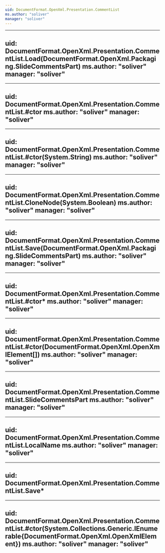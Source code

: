 ```yaml
---
uid: DocumentFormat.OpenXml.Presentation.CommentList
ms.author: "soliver"
manager: "soliver"
---
```


---
uid: DocumentFormat.OpenXml.Presentation.CommentList.Load(DocumentFormat.OpenXml.Packaging.SlideCommentsPart)
ms.author: "soliver"
manager: "soliver"
---

---
uid: DocumentFormat.OpenXml.Presentation.CommentList.#ctor
ms.author: "soliver"
manager: "soliver"
---

---
uid: DocumentFormat.OpenXml.Presentation.CommentList.#ctor(System.String)
ms.author: "soliver"
manager: "soliver"
---

---
uid: DocumentFormat.OpenXml.Presentation.CommentList.CloneNode(System.Boolean)
ms.author: "soliver"
manager: "soliver"
---

---
uid: DocumentFormat.OpenXml.Presentation.CommentList.Save(DocumentFormat.OpenXml.Packaging.SlideCommentsPart)
ms.author: "soliver"
manager: "soliver"
---

---
uid: DocumentFormat.OpenXml.Presentation.CommentList.#ctor*
ms.author: "soliver"
manager: "soliver"
---

---
uid: DocumentFormat.OpenXml.Presentation.CommentList.#ctor(DocumentFormat.OpenXml.OpenXmlElement[])
ms.author: "soliver"
manager: "soliver"
---

---
uid: DocumentFormat.OpenXml.Presentation.CommentList.SlideCommentsPart
ms.author: "soliver"
manager: "soliver"
---

---
uid: DocumentFormat.OpenXml.Presentation.CommentList.LocalName
ms.author: "soliver"
manager: "soliver"
---

---
uid: DocumentFormat.OpenXml.Presentation.CommentList.Save*
---

---
uid: DocumentFormat.OpenXml.Presentation.CommentList.#ctor(System.Collections.Generic.IEnumerable{DocumentFormat.OpenXml.OpenXmlElement})
ms.author: "soliver"
manager: "soliver"
---
